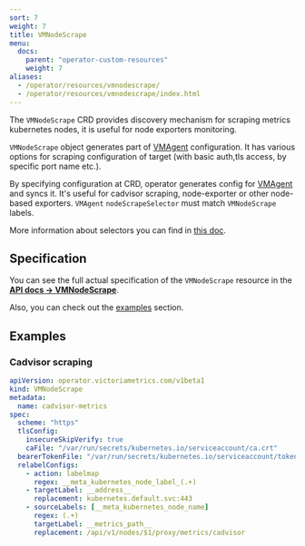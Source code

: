 ```yaml
---
sort: 7
weight: 7
title: VMNodeScrape
menu:
  docs:
    parent: "operator-custom-resources"
    weight: 7
aliases:
  - /operator/resources/vmnodescrape/
  - /operator/resources/vmnodescrape/index.html
---
```

The `VMNodeScrape` CRD provides discovery mechanism for scraping metrics kubernetes nodes,
it is useful for node exporters monitoring.

`VMNodeScrape` object generates part of [VMAgent](https://github.com/VictoriaMetrics/VictoriaMetrics/tree/master/docs/vmagent.md) configuration.
It has various options for scraping configuration of target (with basic auth,tls access, by specific port name etc.).

By specifying configuration at CRD, operator generates config 
for [VMAgent](https://github.com/VictoriaMetrics/VictoriaMetrics/tree/master/docs/vmagent.md) and syncs it. It's useful for cadvisor scraping,
node-exporter or other node-based exporters. `VMAgent` `nodeScrapeSelector` must match `VMNodeScrape` labels.

More information about selectors you can find in [this doc](./vmagent.md#scraping).

## Specification

You can see the full actual specification of the `VMNodeScrape` resource in
the **[API docs -> VMNodeScrape](../api.md#vmnodescrape)**.

Also, you can check out the [examples](#examples) section.

## Examples

### Cadvisor scraping

```yaml
apiVersion: operator.victoriametrics.com/v1beta1
kind: VMNodeScrape
metadata:
  name: cadvisor-metrics
spec:
  scheme: "https"
  tlsConfig:
    insecureSkipVerify: true
    caFile: "/var/run/secrets/kubernetes.io/serviceaccount/ca.crt"
  bearerTokenFile: "/var/run/secrets/kubernetes.io/serviceaccount/token"
  relabelConfigs:
    - action: labelmap
      regex: __meta_kubernetes_node_label_(.+)
    - targetLabel: __address__
      replacement: kubernetes.default.svc:443
    - sourceLabels: [__meta_kubernetes_node_name]
      regex: (.+)
      targetLabel: __metrics_path__
      replacement: /api/v1/nodes/$1/proxy/metrics/cadvisor
```
